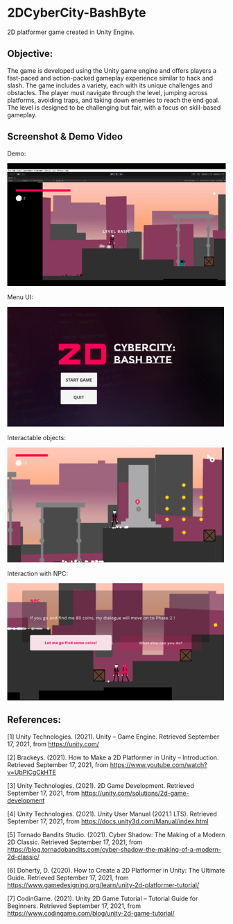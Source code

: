 # 2DCyberCity-BashByte
2D platformer game created in Unity Engine.

Objective:
--------------
The game is developed using the Unity game engine and offers players a fast-paced and action-packed gameplay experience similar to hack and slash. The game includes a variety, each with its unique challenges and obstacles. The player must navigate through the level, jumping across platforms, avoiding traps, and taking down enemies to reach the end goal. The level is designed to be challenging but fair, with a focus on skill-based gameplay.	

Screenshot & Demo Video
-----------------------
Demo:

![asciicast](DemoVideo/DemoVidep.gif)

Menu UI:

<img alt="Menu UI" src="https://github.com/Davidskumar/2DCyberCity-BashByte/blob/main/Images/UIStart.png" width="500"/>

Interactable objects:

<img alt="Objects" src="https://github.com/Davidskumar/2DCyberCity-BashByte/blob/main/Images/Interaction.png" width="500"/>

Interaction with NPC:

<img alt="NPC" src="https://github.com/Davidskumar/2DCyberCity-BashByte/blob/main/Images/NPC.png" width="500"/>

References:
---------------
[1] Unity Technologies. (2021). Unity – Game Engine. Retrieved September 17, 2021, from https://unity.com/

[2] Brackeys. (2021). How to Make a 2D Platformer in Unity – Introduction. Retrieved September 17, 2021, from https://www.youtube.com/watch?v=UbPiCgCkHTE

[3] Unity Technologies. (2021). 2D Game Development. Retrieved September 17, 2021, from https://unity.com/solutions/2d-game-development

[4] Unity Technologies. (2021). Unity User Manual (2021.1 LTS). Retrieved September 17, 2021, from https://docs.unity3d.com/Manual/index.html

[5] Tornado Bandits Studio. (2021). Cyber Shadow: The Making of a Modern 2D Classic. Retrieved September 17, 2021, from https://blog.tornadobandits.com/cyber-shadow-the-making-of-a-modern-2d-classic/

[6] Doherty, D. (2020). How to Create a 2D Platformer in Unity: The Ultimate Guide. Retrieved September 17, 2021, from https://www.gamedesigning.org/learn/unity-2d-platformer-tutorial/

[7] CodinGame. (2021). Unity 2D Game Tutorial – Tutorial Guide for Beginners. Retrieved September 17, 2021, from https://www.codingame.com/blog/unity-2d-game-tutorial/

